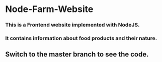# Node-Farm-Website
### This is a Frontend website implemented with NodeJS.
### It contains information about food products and their nature.
Switch to the master branch to see the code.  
-------------------------------------------
